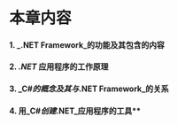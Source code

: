 

# **本章内容**

#### 1. _.NET Framework_的功能及其包含的内容
#### 2. _.NET_ 应用程序的工作原理
#### 3. _C#_的概念及其与_.NET Framework_的关系
#### 4. 用_C#_创建_.NET_应用程序的工具**